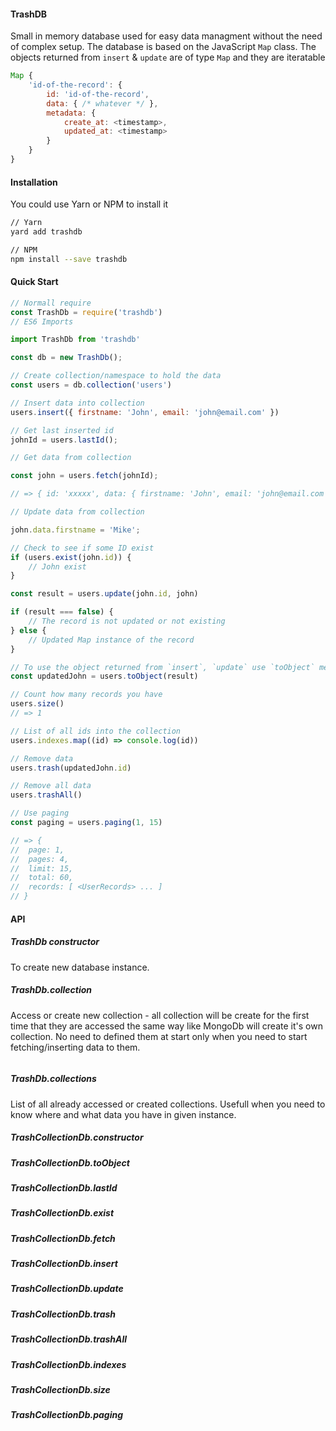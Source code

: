 #### TrashDB
Small in memory database used for easy data managment without the need of complex setup. The database is based on the JavaScript `Map` class.
The objects returned from `insert` & `update` are of type `Map` and they are iteratable 

```js
Map {
    'id-of-the-record': {
        id: 'id-of-the-record',
        data: { /* whatever */ },
        metadata: {
            create_at: <timestamp>,
            updated_at: <timestamp>
        }
    }
}
```

#### Installation
You could use Yarn or NPM to install it

```bash
// Yarn
yard add trashdb

// NPM
npm install --save trashdb
```

#### Quick Start

```js
// Normall require 
const TrashDb = require('trashdb')
// ES6 Imports

import TrashDb from 'trashdb'

const db = new TrashDb();

// Create collection/namespace to hold the data 
const users = db.collection('users')

// Insert data into collection
users.insert({ firstname: 'John', email: 'john@email.com' })

// Get last inserted id
johnId = users.lastId();

// Get data from collection

const john = users.fetch(johnId);

// => { id: 'xxxxx', data: { firstname: 'John', email: 'john@email.com' }, metadata: { created_at: <timestamp>, updated_at: <timestamp> } }

// Update data from collection

john.data.firstname = 'Mike';

// Check to see if some ID exist
if (users.exist(john.id)) {
    // John exist
} 

const result = users.update(john.id, john)

if (result === false) {
    // The record is not updated or not existing
} else {
    // Updated Map instance of the record
}

// To use the object returned from `insert`, `update` use `toObject` method
const updatedJohn = users.toObject(result)

// Count how many records you have
users.size()
// => 1

// List of all ids into the collection
users.indexes.map((id) => console.log(id))

// Remove data
users.trash(updatedJohn.id)

// Remove all data
users.trashAll()

// Use paging
const paging = users.paging(1, 15)

// => {
//  page: 1,
//  pages: 4,
//  limit: 15,
//  total: 60,
//  records: [ <UserRecords> ... ]
// } 


```

#### API

##### TrashDb constructor
To create new database instance.

##### TrashDb.collection
Access or create new collection - all collection will be create for the first time that they are accessed the same way like MongoDb will create it's own collection. No need to defined them at start only when you need to start fetching/inserting data to them.

```js
```

##### TrashDb.collections
List of all already accessed or created collections. Usefull when you need to know where and what data you have in given instance.

##### TrashCollectionDb.constructor
##### TrashCollectionDb.toObject
##### TrashCollectionDb.lastId
##### TrashCollectionDb.exist
##### TrashCollectionDb.fetch
##### TrashCollectionDb.insert
##### TrashCollectionDb.update
##### TrashCollectionDb.trash
##### TrashCollectionDb.trashAll
##### TrashCollectionDb.indexes
##### TrashCollectionDb.size
##### TrashCollectionDb.paging
